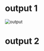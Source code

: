 # output 1
![output](https://user-images.githubusercontent.com/68775197/156493159-c6daca03-8a72-453a-bc76-10ddb551059d.png)
# output 2
